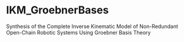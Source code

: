 # IKM_GroebnerBases
Synthesis of the Complete Inverse Kinematic Model of Non-Redundant Open-Chain Robotic Systems Using Groebner Basis Theory
